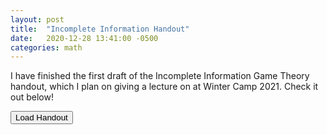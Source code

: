 ```yaml
---
layout: post
title:  "Incomplete Information Handout"
date:   2020-12-28 13:41:00 -0500
categories: math
---
```


I have finished the first draft of the Incomplete Information Game Theory handout, which I plan on giving a lecture on at Winter Camp 2021. Check it out below!


<button name = "button" onclick="location.href='{{ site.baseurl }}/assets/Incomplete_Information Draft 1.pdf'"> Load Handout</button>

